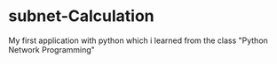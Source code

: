 # subnet-Calculation


My first application with python which i learned from the class  "Python Network Programming"
